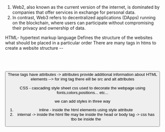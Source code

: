 1) Web2, also known as the current version of the internet, is dominated by companies that offer services in exchange for personal data. 
2) In contrast, Web3 refers to decentralized applications (DApps) running on the blockchain, where users can participate without compromising their privacy and ownership of data.

HTML- hypertext markup language
Defines the structure of the websites what should be placed in a particular order 
There are many tags in htms to create a website structure -- <h1> <img> <p> <a> <button> <form>
These tags have attributes -> attributes provide additional information about HTML elements --> for img tag there eill be src and alt attributes 


CSS - cascading style sheet
css used to decorate the webpage using fonts,colors,positions... etc...

we can add styles in three way 
1) inline - inside the html elements using style attribute
2) internal -> inside the html file may be inside the head or body tag -> css has tbo be inside the <style> tag
3) external -> using external file may be common file for many files

there are many things in css learn by experience and use tailwind css this will easy to code having prebuild class names

Always use chrome developer tools to debug the CSS easily -> we can change the things and look how it will look dynamicaly

<html>
  <head>
    <title>
      V S Code
    </title>
  </head>
  <body>
    hello
  </body>
</html>


JAVASCRIPT 

